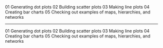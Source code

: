 01 Generating dot plots
02 Building scatter plots
03 Making line plots
04 Creating bar charts
05 Checking out examples of maps, hierarchies, and networks

---

01 Generating dot plots
02 Building scatter plots
03 Making line plots
04 Creating bar charts
05 Checking out examples of maps, hierarchies, and networks
